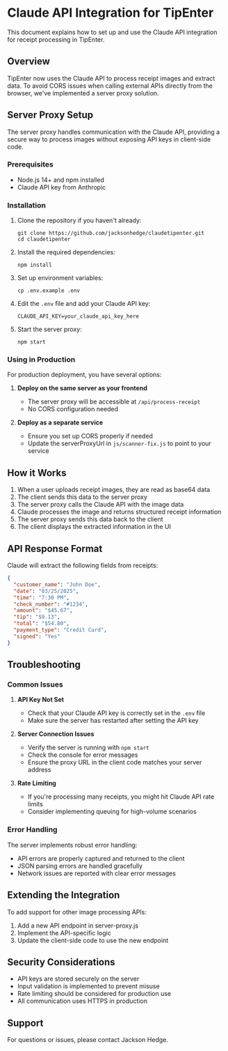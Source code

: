# Claude API Integration for TipEnter

This document explains how to set up and use the Claude API integration for receipt processing in TipEnter.

## Overview

TipEnter now uses the Claude API to process receipt images and extract data. To avoid CORS issues when calling external APIs directly from the browser, we've implemented a server proxy solution.

## Server Proxy Setup

The server proxy handles communication with the Claude API, providing a secure way to process images without exposing API keys in client-side code.

### Prerequisites

- Node.js 14+ and npm installed
- Claude API key from Anthropic

### Installation

1. Clone the repository if you haven't already:
   ```
   git clone https://github.com/jacksonhedge/claudetipenter.git
   cd claudetipenter
   ```

2. Install the required dependencies:
   ```
   npm install
   ```

3. Set up environment variables:
   ```
   cp .env.example .env
   ```
   
4. Edit the `.env` file and add your Claude API key:
   ```
   CLAUDE_API_KEY=your_claude_api_key_here
   ```

5. Start the server proxy:
   ```
   npm start
   ```

### Using in Production

For production deployment, you have several options:

1. **Deploy on the same server as your frontend**
   - The server proxy will be accessible at `/api/process-receipt`
   - No CORS configuration needed

2. **Deploy as a separate service**
   - Ensure you set up CORS properly if needed
   - Update the serverProxyUrl in `js/scanner-fix.js` to point to your service

## How it Works

1. When a user uploads receipt images, they are read as base64 data
2. The client sends this data to the server proxy
3. The server proxy calls the Claude API with the image data
4. Claude processes the image and returns structured receipt information
5. The server proxy sends this data back to the client
6. The client displays the extracted information in the UI

## API Response Format

Claude will extract the following fields from receipts:

```json
{
  "customer_name": "John Doe",
  "date": "03/25/2025",
  "time": "7:30 PM",
  "check_number": "#1234",
  "amount": "$45.67",
  "tip": "$9.13",
  "total": "$54.80",
  "payment_type": "Credit Card",
  "signed": "Yes"
}
```

## Troubleshooting

### Common Issues

1. **API Key Not Set**
   - Check that your Claude API key is correctly set in the `.env` file
   - Make sure the server has restarted after setting the API key

2. **Server Connection Issues**
   - Verify the server is running with `npm start`
   - Check the console for error messages
   - Ensure the proxy URL in the client code matches your server address

3. **Rate Limiting**
   - If you're processing many receipts, you might hit Claude API rate limits
   - Consider implementing queuing for high-volume scenarios

### Error Handling

The server implements robust error handling:

- API errors are properly captured and returned to the client
- JSON parsing errors are handled gracefully
- Network issues are reported with clear error messages

## Extending the Integration

To add support for other image processing APIs:

1. Add a new API endpoint in server-proxy.js
2. Implement the API-specific logic
3. Update the client-side code to use the new endpoint

## Security Considerations

- API keys are stored securely on the server
- Input validation is implemented to prevent misuse
- Rate limiting should be considered for production use
- All communication uses HTTPS in production

## Support

For questions or issues, please contact Jackson Hedge.
